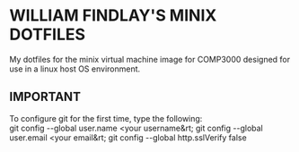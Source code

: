<h1> WILLIAM FINDLAY'S MINIX DOTFILES </h1>

<p>
  My dotfiles for the minix virtual machine image for COMP3000 designed for use in a linux host OS environment.
</p>

<h2>IMPORTANT</h2>
<p>
  To configure git for the first time, type the following:<br/>
  git config --global user.name &lt;your username&rt;
  git config --global user.email &lt;your email&rt;
  git config --global http.sslVerify false
</p>

